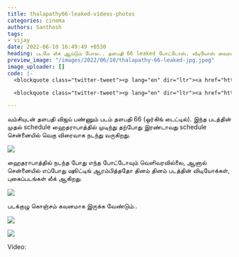 ```yaml
---
title: thalapathy66-leaked-videos-photos
categories: cinema
authors: Santhosh
tags:
- vijay
date: 2022-06-10 16:49:49 +0530
heading: படமே லீக் ஆய்டும் போல.. தளபதி 66 leaked போட்டோஸ், வீடியோஸ் வைரல்..!
preview_image: "/images/2022/06/10/thalapathy-66-leaked-jpg.jpeg"
image_uploader: []
code: |-
  <blockquote class="twitter-tweet"><p lang="en" dir="ltr"><a href="https://twitter.com/hashtag/THALAPATHY66?src=hash&amp;ref_src=twsrc%5Etfw">#THALAPATHY66</a> EXCLUSIVE <a href="https://twitter.com/actorvijay?ref_src=twsrc%5Etfw">@actorvijay</a><a href="https://twitter.com/hashtag/Beast?src=hash&amp;ref_src=twsrc%5Etfw">#Beast</a> <a href="https://twitter.com/hashtag/BeastMovie?src=hash&amp;ref_src=twsrc%5Etfw">#BeastMovie</a> <a href="https://twitter.com/hashtag/Thalapathy66?src=hash&amp;ref_src=twsrc%5Etfw">#Thalapathy66</a> <a href="https://twitter.com/hashtag/Thalapathy67?src=hash&amp;ref_src=twsrc%5Etfw">#Thalapathy67</a><a href="https://t.co/FLEpHTzPjf">pic.twitter.com/FLEpHTzPjf</a></p>&mdash; ♥️ Vijay ♥️ (@Thalapathyjosap) <a href="https://twitter.com/Thalapathyjosap/status/1535103044085420032?ref_src=twsrc%5Etfw">June 10, 2022</a></blockquote> <script async src="https://platform.twitter.com/widgets.js" charset="utf-8"></script>

  <blockquote class="twitter-tweet"><p lang="en" dir="ltr"><a href="https://twitter.com/hashtag/THALAPATHY66?src=hash&amp;ref_src=twsrc%5Etfw">#THALAPATHY66</a> EXCLUSIVE <a href="https://twitter.com/actorvijay?ref_src=twsrc%5Etfw">@actorvijay</a><a href="https://twitter.com/hashtag/Beast?src=hash&amp;ref_src=twsrc%5Etfw">#Beast</a> <a href="https://twitter.com/hashtag/BeastMovie?src=hash&amp;ref_src=twsrc%5Etfw">#BeastMovie</a> <a href="https://twitter.com/hashtag/Thalapathy66?src=hash&amp;ref_src=twsrc%5Etfw">#Thalapathy66</a> <a href="https://twitter.com/hashtag/Thalapathy67?src=hash&amp;ref_src=twsrc%5Etfw">#Thalapathy67</a><a href="https://t.co/FLEpHTzPjf">pic.twitter.com/FLEpHTzPjf</a></p>&mdash; ♥️ Vijay ♥️ (@Thalapathyjosap) <a href="https://twitter.com/Thalapathyjosap/status/1535103044085420032?ref_src=twsrc%5Etfw">June 10, 2022</a></blockquote> <script async src="https://platform.twitter.com/widgets.js" charset="utf-8"></script>

---
```

வம்சியுடன் தளபதி விஜய் பண்ணும்  படம் தளபதி 66 (ஒர்கிங் டைட்டில்). இந்த படத்தின் முதல் schedule ஹைதராபாத்தில் முடிந்து தற்போது இரண்டாவது schedule சென்னையில் வெகு விரைவாக நடந்து வருகிறது.

![](/images/2022/06/10/thalapathy66-vijay-3-jpg.jpeg)

ஹைதராபாத்தில் நடந்த போது எந்த போட்டோவும் வெளிவரவில்லை, ஆனால் சென்னையில் எப்போது ஷூட்டிங் ஆரம்பித்ததோ தினம் தினம் படத்தின் விடியோக்கள், புகைப்படங்கள் லீக் ஆகிறது.

![](/images/2022/06/10/thalapathy66-vijay-4-jpg.jpeg)

படக்குழு கொஞ்சம் கவனமாக இருக்க வேண்டும்..

![](/images/2022/06/10/thalapathy66-vijay-2-jpg.jpeg)

![](/images/2022/06/10/thalapathy66-vijay-1-jpg.jpeg)

Video:

